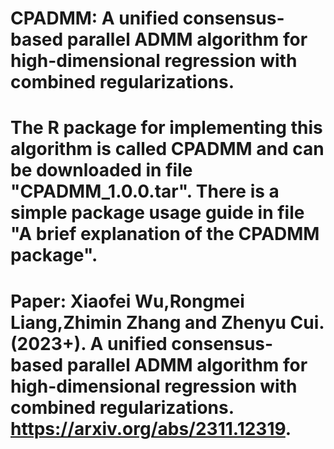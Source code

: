 # CPADMM: A unified consensus-based parallel ADMM algorithm for high-dimensional regression with combined regularizations.
# The R package for implementing this algorithm is called CPADMM and can be downloaded in file "CPADMM_1.0.0.tar". There is a simple package usage guide in file "A brief explanation of the CPADMM package".
# Paper: Xiaofei Wu,Rongmei Liang,Zhimin Zhang and Zhenyu Cui.(2023+). A unified consensus-based parallel ADMM algorithm for high-dimensional regression with combined regularizations. https://arxiv.org/abs/2311.12319.

